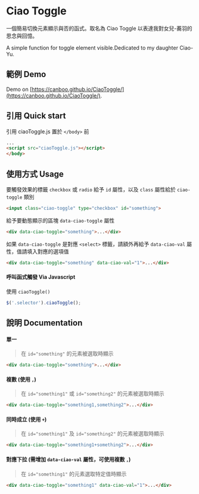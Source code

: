 Ciao Toggle
=====
一個簡易切換元素顯示與否的函式。取名為 Ciao Toggle 以表達我對女兒-蕎羽的思念與回憶。

A simple function for toggle element visible.Dedicated to my daughter Ciao-Yu.


## 範例 Demo
Demo on [https://canboo.github.io/CiaoToggle/](https://canboo.github.io/CiaoToggle/).


## 引用 Quick start

引用 ciaoToggle.js 置於 `</body>` 前
``` html
...
<script src="ciaoToggle.js"></script>
</body>
```


## 使用方式 Usage

要觸發效果的標籤 `checkbox` 或 `radio` 給予 `id` 屬性，以及 `class` 屬性給於 `ciao-toggle` 類別
``` html
<input class="ciao-toggle" type="checkbox" id="something">
```

給予要動態顯示的區塊 `data-ciao-toggle` 屬性
``` html
<div data-ciao-toggle="something">...</div>
```

如果 `data-ciao-toggle` 是對應 `<select>` 標籤，請額外再給予 `data-ciao-val` 屬性，值請填入對應的選項值
``` html
<div data-ciao-toggle="something" data-ciao-val="1">...</div>
```

#### 呼叫函式觸發 Via Javascript
使用 `ciaoToggle()`
```js
$('.selector').ciaoToggle();
```


## 說明 Documentation

#### 單一
> 在 `id="something"` 的元素被選取時顯示
``` html
<div data-ciao-toggle="something">...</div>
```

#### 複數 (使用 `,`)
> 在 `id="something1"` 或 `id="something2"` 的元素被選取時顯示
``` html
<div data-ciao-toggle="something1,something2">...</div>
```

#### 同時成立 (使用 `+`)
> 在 `id="something1"` 及 `id="something2"` 的元素被選取時顯示
``` html
<div data-ciao-toggle="something1+something2">...</div>
```

#### 對應下拉 (需增加 `data-ciao-val` 屬性，可使用複數 `,`)
> 在 `id="something1"` 的元素選取特定值時顯示
``` html
<div data-ciao-toggle="something1" data-ciao-val="1">...</div>
```
